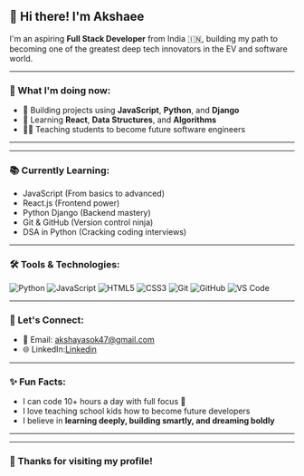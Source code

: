 ## 👋 Hi there! I'm Akshaee

I'm an aspiring **Full Stack Developer** from India 🇮🇳, building my path to becoming one of the greatest deep tech innovators in the EV and software world.

---

### 🚀 What I'm doing now:
- 🔧 Building projects using **JavaScript**, **Python**, and **Django**
- 🌱 Learning **React**, **Data Structures**, and **Algorithms**
- 🧑‍🏫 Teaching students to become future software engineers

---

---

### 📚 Currently Learning:
- JavaScript (From basics to advanced)
- React.js (Frontend power)
- Python Django (Backend mastery)
- Git & GitHub (Version control ninja)
- DSA in Python (Cracking coding interviews)

---

### 🛠️ Tools & Technologies:
![Python](https://img.shields.io/badge/-Python-333?style=flat&logo=python)
![JavaScript](https://img.shields.io/badge/-JavaScript-333?style=flat&logo=javascript)
![HTML5](https://img.shields.io/badge/-HTML5-333?style=flat&logo=html5)
![CSS3](https://img.shields.io/badge/-CSS3-333?style=flat&logo=css3)
![Git](https://img.shields.io/badge/-Git-333?style=flat&logo=git)
![GitHub](https://img.shields.io/badge/-GitHub-333?style=flat&logo=github)
![VS Code](https://img.shields.io/badge/-VSCode-333?style=flat&logo=visualstudiocode)

---

### 💬 Let's Connect:
- 📧 Email: akshayasok47@gmail.com
- 🌐 LinkedIn:[Linkedin](https://www.linkedin.com/in/akshaee)

---

### ✨ Fun Facts:
- I can code 10+ hours a day with full focus 🎯
- I love teaching school kids how to become future developers
- I believe in **learning deeply, building smartly, and dreaming boldly**

---
---

### 🙏 Thanks for visiting my profile!
